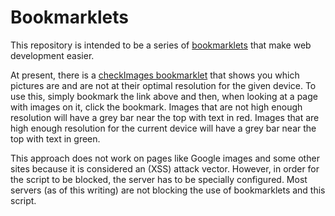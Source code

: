 # Bookmarklets

This repository is intended to be a series of [bookmarklets](https://en.wikipedia.org/wiki/Bookmarklet)
that make web development easier.

At present, there is a [checkImages bookmarklet](<javascript:(function(){if(null==document.querySelector('script[src^=%22https://tedsecret%22]')){let s=document.createElement('script');s.type='text/javascript';s.src='https://tedsecretsource.github.io/Bookmarklets/bookmarklet.js?v='+parseInt(Math.random()*99999999);document.body.appendChild(s);}else{runRetinaTest();}})();>)
that shows you which pictures are and are not at their optimal resolution for the given 
device. To use this, simply bookmark the link above and then, when looking at a page with
images on it, click the bookmark. Images that are not high enough resolution will have a
grey bar near the top with text in red. Images that are high enough resolution for the
current device will have a grey bar near the top with text in green.

This approach does not work on pages like Google images and some other sites because it is
considered an (XSS) attack vector. However, in order for the script to be blocked, the 
server has to be specially configured. Most servers (as of this writing) are not blocking
the use of bookmarklets and this script.
